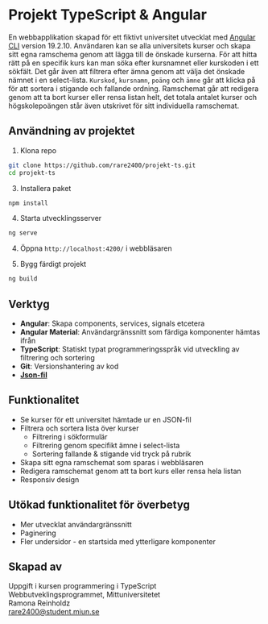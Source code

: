 # Projekt TypeScript & Angular
En webbapplikation skapad för ett fiktivt universitet utvecklat med [Angular CLI](https://github.com/angular/angular-cli) version 19.2.10. Användaren kan se alla universitets
kurser och skapa sitt egna ramschema genom att lägga till de önskade kurserna. För att hitta rätt på en specifik kurs kan man söka efter kursnamnet eller kurskoden i ett sökfält. Det går även att filtrera efter ämna genom att välja det önskade nämnet i en select-lista. `Kurskod`, `kursnamn`, `poäng` och `ämne` går att klicka på för att sortera i stigande och fallande ordning. Ramschemat går att redigera genom att ta bort kurser eller rensa listan helt, det totala antalet kurser och högskolepoängen står även utskrivet för sitt individuella ramschemat. 


## Användning av projektet
1. Klona repo
```bash
git clone https://github.com/rare2400/projekt-ts.git
cd projekt-ts
```

3. Installera paket
```bash
npm install
```

4. Starta utvecklingsserver
```bash
ng serve
```
4. Öppna `http://localhost:4200/` i webbläsaren

5. Bygg färdigt projekt
```bash
ng build
```

## Verktyg
- **Angular**: Skapa components, services, signals etcetera
- **Angular Material**: Användargränssnitt som färdiga komponenter hämtas ifrån
- **TypeScript**: Statiskt typat programmeringsspråk vid utveckling av filtrering och sortering
- **Git**: Versionshantering av kod
- **[Json-fil](https://matdah.github.io/DT208G---Programmering-i-TypeScript/Moment%205%20-%20Projekt/miun_courses.json)**

## Funktionalitet
- Se kurser för ett universitet hämtade ur en JSON-fil
- Filtrera och sortera lista över kurser
  - Filtrering i sökformulär
  - Filtrering genom specifikt ämne i select-lista
  - Sortering fallande & stigande vid tryck på rubrik
- Skapa sitt egna ramschemat som sparas i webbläsaren
- Redigera ramschemat genom att ta bort kurs eller rensa hela listan
- Responsiv design

## Utökad funktionalitet för överbetyg
- Mer utvecklat användargränssnitt
- Paginering
- Fler undersidor - en startsida med ytterligare komponenter

## Skapad av
Uppgift i kursen programmering i TypeScript     
Webbutveklingsprogrammet, Mittuniversitetet     
Ramona Reinholdz     
[rare2400@student.miun.se](rare2400@student.miun.se)
